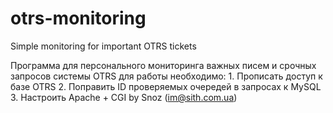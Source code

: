# otrs-monitoring

Simple monitoring for important OTRS tickets

Программа для персонального мониторинга важных писем и срочных запросов системы OTRS
для работы необходимо:
    1. Прописать доступ к базе OTRS
    2. Поправить ID проверяемых очередей в запросах к MySQL
    3. Настроить Apache + CGI
by Snoz (im@sith.com.ua)
